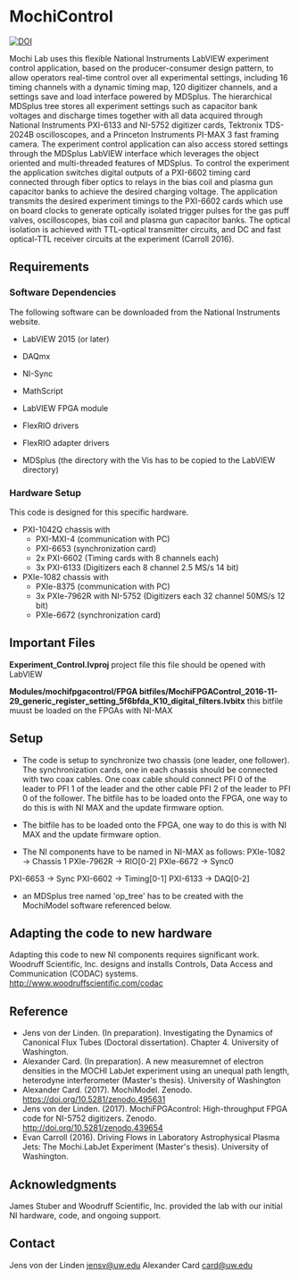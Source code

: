 # MochiControl
[![DOI](https://zenodo.org/badge/86881038.svg)](https://zenodo.org/badge/latestdoi/86881038)


Mochi Lab uses this flexible National Instruments LabVIEW experiment control application, based on the producer-consumer design pattern, to allow operators real-time control over all experimental settings, including 16 timing channels with a dynamic timing map, 120 digitizer channels, and a settings save and load interface powered by MDSplus.
The hierarchical MDSplus tree stores all experiment settings such as capacitor bank voltages and discharge times together with all data acquired through National Instruments PXI-6133 and NI-5752 digitizer cards, Tektronix TDS-2024B oscilloscopes, and a Princeton Instruments PI-MAX 3 fast framing camera.
The experiment control application can also access stored settings through the MDSplus LabVIEW interface which leverages the object oriented and multi-threaded features of MDSplus.
To control the experiment the application switches digital outputs of a PXI-6602 timing card connected through fiber optics to relays in the bias coil and plasma gun capacitor banks to achieve the desired charging voltage.
The application transmits the desired experiment timings to the PXI-6602 cards which use on board clocks to generate optically isolated trigger pulses for the gas puff valves, oscilloscopes, bias coil and plasma gun capacitor banks.
The optical isolation is achieved with TTL-optical transmitter circuits, and DC and fast optical-TTL receiver circuits at the experiment (Carroll 2016).

## Requirements
### Software Dependencies
The following software can be downloaded from the National Instruments website.
* LabVIEW 2015 (or later)
* DAQmx
* NI-Sync
* MathScript
* LabVIEW FPGA module
* FlexRIO drivers
* FlexRIO adapter drivers

* MDSplus  (the directory with the Vis has to be copied to the LabVIEW directory)

### Hardware Setup
This code is designed for this specific hardware.
* PXI-1042Q chassis with
    * PXI-MXI-4 (communication with PC)
    * PXI-6653 (synchronization card)
    * 2x PXI-6602 (Timing cards with 8 channels each)
    * 3x PXI-6133 (Digitizers each 8 channel 2.5 MS/s 14 bit)
* PXIe-1082 chassis with
    * PXIe-8375 (communication with PC)
    * 3x PXIe-7962R with NI-5752 (Digitizers each 32 channel 50MS/s 12 bit)
    * PXIe-6672 (synchronization card)

## Important Files
**Experiment_Control.lvproj** project file this file should be opened with LabVIEW


**Modules/mochifpgacontrol/FPGA bitfiles/MochiFPGAControl_2016-11-29_generic_register_setting_5f6bfda_K10_digital_filters.lvbitx** this bitfile muust be loaded on the FPGAs with NI-MAX

## Setup
* The code is setup to synchronize two chassis (one leader, one follower).
The synchronization cards, one in each chassis should be connected with two coax cables.
One coax cable should connect PFI 0 of the leader to PFI 1 of the leader and the other cable PFI 2 of the leader to PFI 0 of the follower.
The bitfile has to be loaded onto the FPGA, one way to do this is with NI MAX and the update firmware option.

* The bitfile has to be loaded onto the FPGA, one way to do this is with NI MAX and the update firmware option.

* The NI components have to be named in NI-MAX as follows:
PXIe-1082 -> Chassis 1
PXIe-7962R -> RIO[0-2]
PXIe-6672 -> Sync0

PXI-6653 -> Sync
PXI-6602 -> Timing[0-1]
PXI-6133 -> DAQ[0-2]

* an MDSplus tree named 'op_tree' has to be created with the MochiModel software referenced below.

## Adapting the code to new hardware
Adapting this code to new NI components requires significant work.
Woodruff Scientific, Inc. designs and installs Controls, Data Access and Communication (CODAC) systems.
http://www.woodruffscientific.com/codac

## Reference
* Jens von der Linden. (In preparation). Investigating the Dynamics of Canonical Flux Tubes (Doctoral dissertation). Chapter 4. University of Washington.
* Alexander Card. (In preparation). A new measuremnet of electron densities in the MOCHI LabJet experiment using an unequal path length, heterodyne interferometer (Master's thesis). University of Washington
* Alexander Card. (2017). MochiModel. Zenodo. https://doi.org/10.5281/zenodo.495631
* Jens von der Linden. (2017). MochiFPGAcontrol: High-throughput FPGA code for NI-5752 digitizers. Zenodo. http://doi.org/10.5281/zenodo.439654
* Evan Carroll (2016). Driving Flows in Laboratory Astrophysical Plasma Jets: The Mochi.LabJet Experiment (Master's thesis). University of Washington.

## Acknowledgments
James Stuber and Woodruff Scientific, Inc. provided the lab with our initial NI hardware, code, and ongoing support.

## Contact
Jens von der Linden jensv@uw.edu
Alexander Card card@uw.edu
